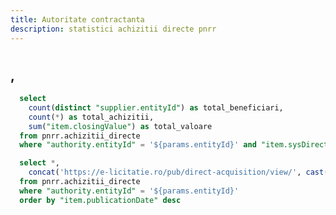 ```yaml
---
title: Autoritate contractanta
description: statistici achizitii directe pnrr
---
```


# <Value data={achizitii_directe_autoritate} row=0 column="authority.entityName" />
## <Value data={achizitii_directe_autoritate} row=0 column="authority.city" />, <Value data={achizitii_directe_autoritate} row=0 column="authority.county" />

<BigValue 
  data={achizitie_stats} 
  value=total_achizitii
  title="Achizitii"
/>

<BigValue 
  data={achizitie_stats} 
  value=total_beneficiari
  title="Beneficiari"
/>

<BigValue 
  data={achizitie_stats} 
  value=total_valoare
  title="Valoare"
  fmt="num2m"
  color=green
/>

```sql achizitie_stats
  select 
    count(distinct "supplier.entityId") as total_beneficiari,
    count(*) as total_achizitii,
    sum("item.closingValue") as total_valoare
  from pnrr.achizitii_directe
  where "authority.entityId" = '${params.entityId}' and "item.sysDirectAcquisitionState.text" = 'Oferta acceptata'
```

```sql achizitii_directe_autoritate
  select *,
    concat('https://e-licitatie.ro/pub/direct-acquisition/view/', cast("item.directAcquisitionId" as integer)) as link
  from pnrr.achizitii_directe 
  where "authority.entityId" = '${params.entityId}'
  order by "item.publicationDate" desc
```

<DataTable data={achizitii_directe_autoritate} rowShading=true search=true rows=50>
  <Column id="link" openInNewTab=true title="Cod achizitie" contentType=link linkLabel="item.uniqueIdentificationCode" />
  <Column id="item.closingValue" title="Valoare" fmt="num2k" contentType=colorscale />
  <Column id="item.publicationDate" title="Data publicare" fmt="dd-mm-yyyy" />
  <Column id="item.directAcquisitionName" title="Nume achizitie" />
  <Column id="item.sysDirectAcquisitionState.text" title="Stare achizitie" />
  <Column id="supplier.fiscalNumber" title="Cod fiscal" />
  <Column id="supplier.entityName" title="Beneficiar" />
  <Column id="item.cpvCode" title="Cod CPV" />
</DataTable>
